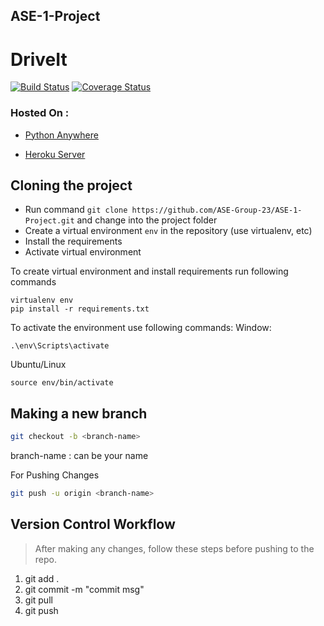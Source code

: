 ## ASE-1-Project
# DriveIt

[![Build Status](https://travis-ci.com/ASE-Group-23/ASE-1-Project.svg?branch=master)](https://travis-ci.com/ASE-Group-23/ASE-1-Project)
[![Coverage Status](https://coveralls.io/repos/github/ASE-Group-23/ASE-1-Project/badge.svg?branch=master)](https://coveralls.io/github/ASE-Group-23/ASE-1-Project?branch=master)

### Hosted On : 
* [Python Anywhere](http://tdrive.pythonanywhere.com/)

* [Heroku Server](https://sleepy-plateau-81738.herokuapp.com/)

## Cloning the project  
* Run command `git clone https://github.com/ASE-Group-23/ASE-1-Project.git` and change into the project folder
* Create a virtual environment `env` in the repository (use virtualenv, etc)
* Install the requirements
* Activate virtual environment

To create virtual environment and install requirements run following commands
```shell script
virtualenv env
pip install -r requirements.txt
```

To activate the environment use following commands:
Window: 
```shell script
.\env\Scripts\activate
```
Ubuntu/Linux
```shell script
source env/bin/activate
```

## Making a new branch
```bash
git checkout -b <branch-name>
```
branch-name : can be your name 

For Pushing Changes
```bash
git push -u origin <branch-name>
```


## Version Control Workflow
> After making any changes, follow these steps before pushing to the repo.
1. git add .
2. git commit -m "commit msg"
3. git pull
4. git push
